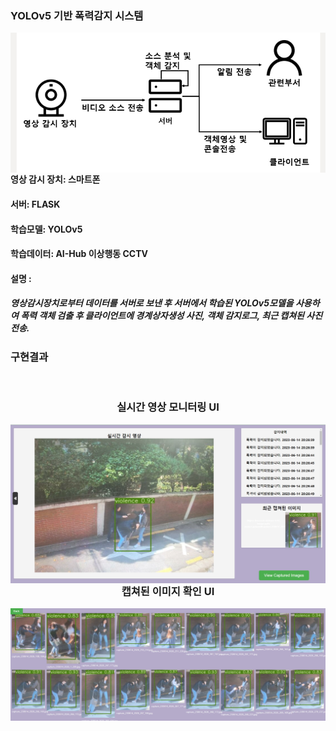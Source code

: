 ### YOLOv5 기반 폭력감지 시스템

<div align = "center"> 
  <p>
    <img style="float: left;" src="https://github.com/schxo99/violence-detection-system/blob/master/image/system%20diagram.PNG" width="700" height="auto"/>
  </p>
</div>

#### 영상 감시 장치: 스마트폰
#### 서버: FLASK
#### 학습모델: YOLOv5
#### 학습데이터: AI-Hub 이상행동 CCTV

#### 설명 : 
##### 영상감시장치로부터 데이터를 서버로 보낸 후 서버에서 학습된 YOLOv5모델을 사용하여 폭력 객체 검출 후 클라이언트에 경계상자생성 사진, 객체 감지로그, 최근 캡쳐된 사진 전송.
### 구현결과

</br>
<div align = "center"> 
  <p>
    <h3>실시간 영상 모니터링 UI</h3>
    <img style="float: left;" src="https://github.com/schxo99/violence-detection-system/blob/master/image/1.PNG" width="700" height="auto"/>
    </br>
  <h3>캡쳐된 이미지 확인 UI</h3>
    <img style="float: left;" src="https://github.com/schxo99/violence-detection-system/blob/master/image/2.PNG" width="700" height="auto"/>
  </p>
</div>
